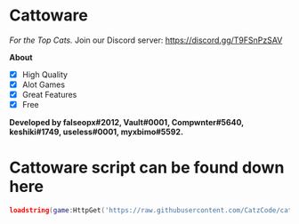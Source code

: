 # Cattoware
<i>For the Top Cats.</i>
Join our Discord server: https://discord.gg/T9FSnPzSAV

**__About__**
- [x] High Quality
- [x] Alot Games
- [x] Great Features
- [x] Free 

**Developed by falseopx#2012, Vault#0001, Compwnter#5640, keshiki#1749, useIess#0001, myxbimo#5592.**

# Cattoware script can be found down here
```lua
loadstring(game:HttpGet('https://raw.githubusercontent.com/CatzCode/cat/main/Cattoware.lua'))()
```
